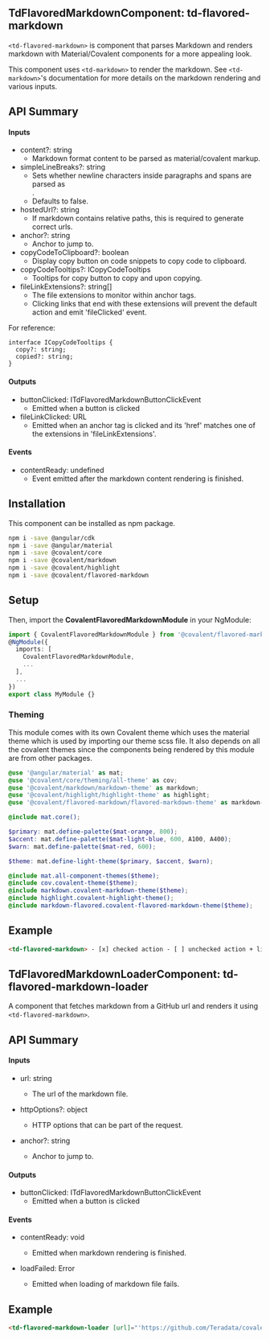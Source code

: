 ## TdFlavoredMarkdownComponent: td-flavored-markdown

`<td-flavored-markdown>` is component that parses Markdown and renders markdown with Material/Covalent components for a more appealing look.

This component uses `<td-markdown>` to render the markdown. See `<td-markdown>`'s documentation for more details on the markdown rendering and various inputs.

## API Summary

#### Inputs

- content?: string
  - Markdown format content to be parsed as material/covalent markup.
- simpleLineBreaks?: string
  - Sets whether newline characters inside paragraphs and spans are parsed as <br/>.
  - Defaults to false.
- hostedUrl?: string
  - If markdown contains relative paths, this is required to generate correct urls.
- anchor?: string
  - Anchor to jump to.
- copyCodeToClipboard?: boolean
  - Display copy button on code snippets to copy code to clipboard.
- copyCodeTooltips?: ICopyCodeTooltips
  - Tooltips for copy button to copy and upon copying.
- fileLinkExtensions?: string[]
  - The file extensions to monitor within anchor tags.
  - Clicking links that end with these extensions will prevent the default action and emit 'fileClicked' event.

For reference:

```
interface ICopyCodeTooltips {
  copy?: string;
  copied?: string;
}
```

#### Outputs

- buttonClicked: ITdFlavoredMarkdownButtonClickEvent
  - Emitted when a button is clicked
- fileLinkClicked: URL
  - Emitted when an anchor tag is clicked and its 'href' matches one of the extensions in 'fileLinkExtensions'.

#### Events

- contentReady: undefined
  - Event emitted after the markdown content rendering is finished.

## Installation

This component can be installed as npm package.

```bash
npm i -save @angular/cdk
npm i -save @angular/material
npm i -save @covalent/core
npm i -save @covalent/markdown
npm i -save @covalent/highlight
npm i -save @covalent/flavored-markdown
```

## Setup

Then, import the **CovalentFlavoredMarkdownModule** in your NgModule:

```typescript
import { CovalentFlavoredMarkdownModule } from '@covalent/flavored-markdown';
@NgModule({
  imports: [
    CovalentFlavoredMarkdownModule,
    ...
  ],
  ...
})
export class MyModule {}
```

### Theming

This module comes with its own Covalent theme which uses the material theme which is used by importing our theme scss file. It also depends on all the covalent themes since the components being rendered by this module are from other packages.

```scss
@use '@angular/material' as mat;
@use '@covalent/core/theming/all-theme' as cov;
@use '@covalent/markdown/markdown-theme' as markdown;
@use '@covalent/highlight/highlight-theme' as highlight;
@use '@covalent/flavored-markdown/flavored-markdown-theme' as markdown-flavored;

@include mat.core();

$primary: mat.define-palette($mat-orange, 800);
$accent: mat.define-palette($mat-light-blue, 600, A100, A400);
$warn: mat.define-palette($mat-red, 600);

$theme: mat.define-light-theme($primary, $accent, $warn);

@include mat.all-component-themes($theme);
@include cov.covalent-theme($theme);
@include markdown.covalent-markdown-theme($theme);
@include highlight.covalent-highlight-theme();
@include markdown-flavored.covalent-flavored-markdown-theme($theme);
```

## Example

```html
<td-flavored-markdown> - [x] checked action - [ ] unchecked action + list item + list item </td-flavored-markdown>
```

## TdFlavoredMarkdownLoaderComponent: td-flavored-markdown-loader

A component that fetches markdown from a GitHub url and renders it using `<td-flavored-markdown>`.

## API Summary

#### Inputs

- url: string

  - The url of the markdown file.

- httpOptions?: object

  - HTTP options that can be part of the request.

- anchor?: string
  - Anchor to jump to.

#### Outputs

- buttonClicked: ITdFlavoredMarkdownButtonClickEvent
  - Emitted when a button is clicked

#### Events

- contentReady: void

  - Emitted when markdown rendering is finished.

- loadFailed: Error
  - Emitted when loading of markdown file fails.

## Example

```html
<td-flavored-markdown-loader [url]="'https://github.com/Teradata/covalent/blob/main/README.md'"> </td-flavored-markdown-loader>
```
